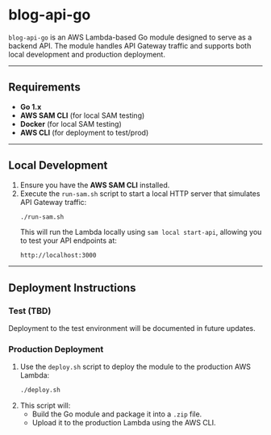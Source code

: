 # **blog-api-go**

`blog-api-go` is an AWS Lambda-based Go module designed to serve as a backend API. The module handles API Gateway traffic and supports both local development and production deployment.

---

## **Requirements**
- **Go 1.x**
- **AWS SAM CLI** (for local SAM testing)
- **Docker** (for local SAM testing)
- **AWS CLI** (for deployment to test/prod)

---

## **Local Development**
1. Ensure you have the **AWS SAM CLI** installed.
2. Execute the `run-sam.sh` script to start a local HTTP server that simulates API Gateway traffic:
   ```bash
   ./run-sam.sh
   ```
   This will run the Lambda locally using `sam local start-api`, allowing you to test your API endpoints at:
   ```
   http://localhost:3000
   ```

---

## **Deployment Instructions**

### **Test (TBD)**
Deployment to the test environment will be documented in future updates.

### **Production Deployment**
1. Use the `deploy.sh` script to deploy the module to the production AWS Lambda:
   ```bash
   ./deploy.sh
   ```
2. This script will:
   - Build the Go module and package it into a `.zip` file.
   - Upload it to the production Lambda using the AWS CLI.
